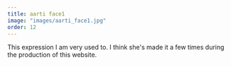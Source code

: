 ```yaml
---
title: aarti face1
image: "images/aarti_face1.jpg"
order: 12
---
```


This expression I am very used to. I think she's made it a few times during the production of this website.

